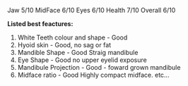 
Jaw 5/10
MidFace 6/10
Eyes 6/10
Health 7/10
Overall 6/10

**Listed best feactures:** 

1. White Teeth colour and shape - Good
2. Hyoid skin - Good, no sag or fat
3. Mandible Shape - Good Straig mandibule
4. Eye Shape - Good no upper eyelid exposure
5. Mandibule Projection - Good - foward grown mandibule
6. Midface ratio - Good Highly compact midface.
etc... 



